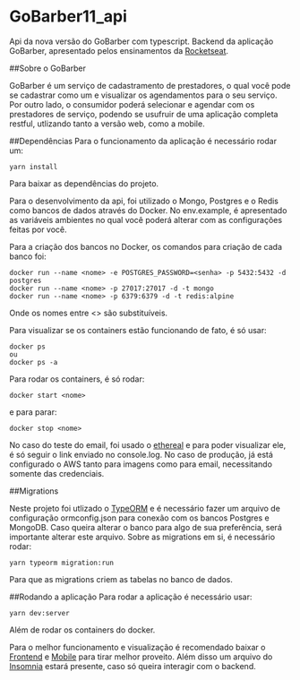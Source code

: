# GoBarber11_api
Api da nova versão do GoBarber com typescript.
Backend da aplicação GoBarber, apresentado pelos ensinamentos da [Rocketseat](https://rocketseat.com.br/). 

##Sobre o GoBarber

GoBarber é um serviço de cadastramento de prestadores, o qual você pode se cadastrar como um e visualizar os agendamentos para o seu serviço. Por outro lado, o consumidor poderá selecionar e agendar com os prestadores de serviço, podendo se usufruir de uma aplicação completa restful, utlizando tanto a versão web, como a mobile.


##Dependências
Para o funcionamento da aplicação é necessário rodar um:

```
yarn install
``` 

Para baixar as dependências do projeto.

Para o desenvolvimento da api, foi utilizado o Mongo, Postgres e o Redis como bancos de dados através do Docker. No env.example, é apresentado as variáveis ambientes no qual você poderá alterar com as configurações feitas por você.

Para a criação dos bancos no Docker, os comandos para criação de cada banco foi:

```
docker run --name <nome> -e POSTGRES_PASSWORD=<senha> -p 5432:5432 -d postgres
docker run --name <nome> -p 27017:27017 -d -t mongo
docker run --name <nome> -p 6379:6379 -d -t redis:alpine
```
Onde os nomes entre <> são substituíveis.

Para visualizar se os containers estão funcionando de fato, é só usar:
```
docker ps
ou 
docker ps -a
```

Para rodar os containers, é só rodar:

```
docker start <nome>
```
e para parar:
```
docker stop <nome>
```

No caso do teste do email, foi usado o [ethereal](https://ethereal.email/) e para poder visualizar ele, é só seguir o link enviado no console.log.
No caso de produção, já está configurado o AWS tanto para imagens como para email, necessitando somente das credenciais.

##Migrations

Neste projeto foi utlizado o [TypeORM](https://typeorm.io/#/using-ormconfig) e é necessário fazer um arquivo de configuração ormconfig.json para conexão com os bancos Postgres e MongoDB. Caso queira alterar o banco para algo de sua preferência, será importante alterar este arquivo.
Sobre as migrations em si, é necessário rodar:

```
yarn typeorm migration:run
```
Para que as migrations criem as tabelas no banco de dados.

##Rodando a aplicação 
Para rodar a aplicação é necessário usar:
```
yarn dev:server
```
Além de rodar os containers do docker. 

Para o melhor funcionamento e visualização é recomendado baixar o [Frontend](https://github.com/RenatoDTH/GoBarber11_web) e [Mobile](https://github.com/RenatoDTH/GoBarber11_mobile) para tirar melhor proveito.
Além disso um arquivo do [Insomnia](https://insomnia.rest/) estará presente, caso só queira interagir com o backend.
